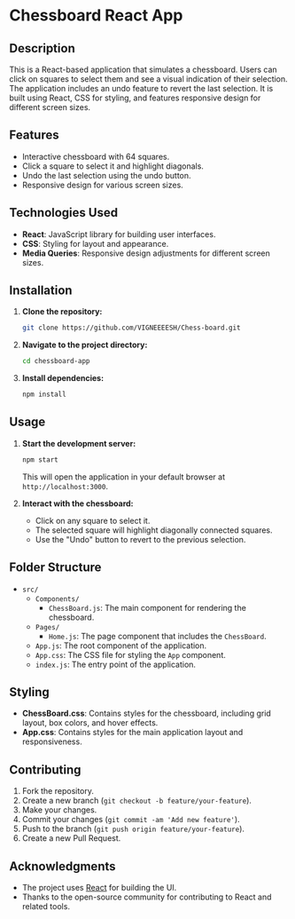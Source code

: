 # Chessboard React App

## Description

This is a React-based application that simulates a chessboard. Users can click on squares to select them and see a visual indication of their selection. The application includes an undo feature to revert the last selection. It is built using React, CSS for styling, and features responsive design for different screen sizes.

## Features

- Interactive chessboard with 64 squares.
- Click a square to select it and highlight diagonals.
- Undo the last selection using the undo button.
- Responsive design for various screen sizes.

## Technologies Used

- **React**: JavaScript library for building user interfaces.
- **CSS**: Styling for layout and appearance.
- **Media Queries**: Responsive design adjustments for different screen sizes.

## Installation

1. **Clone the repository:**

   ```bash
   git clone https://github.com/VIGNEEEESH/Chess-board.git
   ```

2. **Navigate to the project directory:**

   ```bash
   cd chessboard-app
   ```

3. **Install dependencies:**

   ```bash
   npm install
   ```

## Usage

1. **Start the development server:**

   ```bash
   npm start
   ```

   This will open the application in your default browser at `http://localhost:3000`.

2. **Interact with the chessboard:**
   - Click on any square to select it.
   - The selected square will highlight diagonally connected squares.
   - Use the "Undo" button to revert to the previous selection.

## Folder Structure

- `src/`
  - `Components/`
    - `ChessBoard.js`: The main component for rendering the chessboard.
  - `Pages/`
    - `Home.js`: The page component that includes the `ChessBoard`.
  - `App.js`: The root component of the application.
  - `App.css`: The CSS file for styling the `App` component.
  - `index.js`: The entry point of the application.

## Styling

- **ChessBoard.css**: Contains styles for the chessboard, including grid layout, box colors, and hover effects.
- **App.css**: Contains styles for the main application layout and responsiveness.

## Contributing

1. Fork the repository.
2. Create a new branch (`git checkout -b feature/your-feature`).
3. Make your changes.
4. Commit your changes (`git commit -am 'Add new feature'`).
5. Push to the branch (`git push origin feature/your-feature`).
6. Create a new Pull Request.

## Acknowledgments

- The project uses [React](https://reactjs.org/) for building the UI.
- Thanks to the open-source community for contributing to React and related tools.
